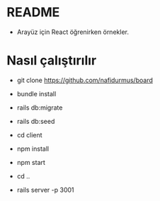 # README

- Arayüz için React öğrenirken örnekler.

# Nasıl çalıştırılır

- git clone https://github.com/nafidurmus/board


- bundle install

- rails db:migrate

- rails db:seed

- cd client

- npm install

- npm start

- cd ..

- rails server -p 3001
